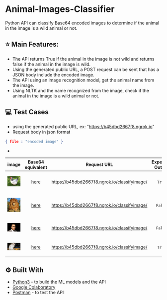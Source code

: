 # Animal-Images-Classifier

Python API can classify Base64 encoded images to determine if the animal in the image is a wild animal or not.

## :star: Main Features:

* The API returns True if the animal in the image is not wild and returns false if the animal in the image is wild. 
* Using the generated public URL, a POST request can be sent that has a JSON body include the encoded image.
* The API using an image recognition model, get the animal name from the image.
* Using NLTK and the name recognized from the image, check if the animal in the image is a wild animal or not. 

## :computer: Test Cases

* using the generated public URL, ex: "https://b45dbd2667f8.ngrok.io"
* Request body in json format

```json
{ file : "encoded image" }
```
*
|image|Base64 equivalent|Request URL|Expected Output|
|---|---|---|---|
|<p align='center'><img src="animal_images/hen.jpg" width="80"></p>| <p align='center'>[here](https://github.com/Nada-Nasser/images-classification/blob/main/encoded_images/hen.txt)</p>| https://b45dbd2667f8.ngrok.io/classifyimage/ | <p align='center'>```True```</p>|
|<p align='center'><img src="animal_images/lion.jpg" width="80"></p>| <p align='center'>[here](https://github.com/Nada-Nasser/images-classification/blob/main/encoded_images/lion.txt)</p>| https://b45dbd2667f8.ngrok.io/classifyimage/ | <p align='center'>```False```</p>|
|<p align='center'><img src="animal_images/man.jpg" width="80"></p>| <p align='center'>[here](https://github.com/Nada-Nasser/images-classification/blob/main/encoded_images/man.txt)</p>| https://b45dbd2667f8.ngrok.io/classifyimage/ | <p align='center'>```False```</p>|
|<p align='center'><img src="animal_images/cat2.jpg" width="80"></p>|<p align='center'> [here](https://github.com/Nada-Nasser/images-classification/blob/main/encoded_images/cat.txt)</p>| https://b45dbd2667f8.ngrok.io/classifyimage/ | <p align='center'>```True```</p>|


## ⚙️ Built With

* [Python3](https://www.python.org/downloads/) - to build the ML models and the API
* [Google Colaboratory](https://colab.research.google.com/) 
* [Postman](https://www.postman.com/) - to test the API
